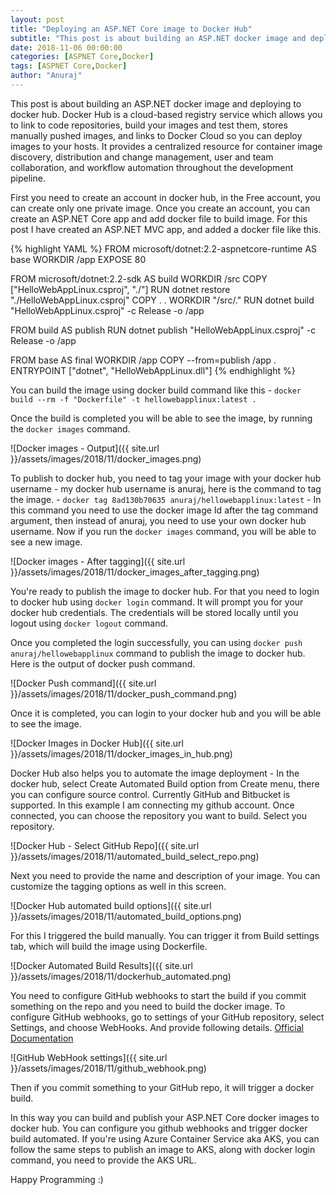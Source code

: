 ```yaml
---
layout: post
title: "Deploying an ASP.NET Core image to Docker Hub"
subtitle: "This post is about building an ASP.NET docker image and deploying to docker hub. Docker Hub is a cloud-based registry service which allows you to link to code repositories, build your images and test them, stores manually pushed images, and links to Docker Cloud so you can deploy images to your hosts. It provides a centralized resource for container image discovery, distribution and change management, user and team collaboration, and workflow automation throughout the development pipeline."
date: 2018-11-06 00:00:00
categories: [ASPNET Core,Docker]
tags: [ASPNET Core,Docker]
author: "Anuraj"
---
```

This post is about building an ASP.NET docker image and deploying to docker hub. Docker Hub is a cloud-based registry service which allows you to link to code repositories, build your images and test them, stores manually pushed images, and links to Docker Cloud so you can deploy images to your hosts. It provides a centralized resource for container image discovery, distribution and change management, user and team collaboration, and workflow automation throughout the development pipeline.

First you need to create an account in docker hub, in the Free account, you can create only one private image. Once you create an account, you can create an ASP.NET Core app and add docker file to build image. For this post I have created an ASP.NET MVC app, and added a docker file like this.

{% highlight YAML %}
FROM microsoft/dotnet:2.2-aspnetcore-runtime AS base
WORKDIR /app
EXPOSE 80

FROM microsoft/dotnet:2.2-sdk AS build
WORKDIR /src
COPY ["HelloWebAppLinux.csproj", "./"]
RUN dotnet restore "./HelloWebAppLinux.csproj"
COPY . .
WORKDIR "/src/."
RUN dotnet build "HelloWebAppLinux.csproj" -c Release -o /app

FROM build AS publish
RUN dotnet publish "HelloWebAppLinux.csproj" -c Release -o /app

FROM base AS final
WORKDIR /app
COPY --from=publish /app .
ENTRYPOINT ["dotnet", "HelloWebAppLinux.dll"]
{% endhighlight %}

You can build the image using docker build command like this - `docker build --rm -f "Dockerfile" -t hellowebapplinux:latest .`

Once the build is completed you will be able to see the image, by running the `docker images` command.

![Docker images - Output]({{ site.url }}/assets/images/2018/11/docker_images.png)

To publish to docker hub, you need to tag your image with your docker hub username - my docker hub username is anuraj, here is the command to tag the image. - `docker tag 8ad130b70635 anuraj/hellowebapplinux:latest` - In this command you need to use the docker image Id after the tag command argument, then instead of anuraj, you need to use your own docker hub username. Now if you run the `docker images` command, you will be able to see a new image.

![Docker images - After tagging]({{ site.url }}/assets/images/2018/11/docker_images_after_tagging.png)

You're ready to publish the image to docker hub. For that you need to login to docker hub using `docker login` command. It will prompt you for your docker hub credentials. The credentials will be stored locally until you logout using `docker logout` command. 

Once you completed the login successfully, you can using `docker push anuraj/hellowebapplinux` command to publish the image to docker hub. Here is the output of docker push command.

![Docker Push command]({{ site.url }}/assets/images/2018/11/docker_push_command.png)

Once it is completed, you can login to your docker hub and you will be able to see the image.

![Docker Images in Docker Hub]({{ site.url }}/assets/images/2018/11/docker_images_in_hub.png)

Docker Hub also helps you to automate the image deployment - In the docker hub, select Create Automated Build option from Create menu, there you can configure source control. Currently GitHub and Bitbucket is supported. In this example I am connecting my github account. Once connected, you can choose the repository you want to build. Select you repository.

![Docker Hub - Select GitHub Repo]({{ site.url }}/assets/images/2018/11/automated_build_select_repo.png)

Next you need to provide the name and description of your image. You can customize the tagging options as well in this screen.

![Docker Hub automated build options]({{ site.url }}/assets/images/2018/11/automated_build_options.png)

For this I triggered the build manually. You can trigger it from Build settings tab, which will build the image using Dockerfile.

![Docker Automated Build Results]({{ site.url }}/assets/images/2018/11/dockerhub_automated.png)

You need to configure GitHub webhooks to start the build if you commit something on the repo and you need to build the docker image. To configure GitHub webhooks, go to settings of your GitHub repository, select Settings, and choose WebHooks. And provide following details. [Official Documentation](https://docs.docker.com/docker-hub/github/#github-webhook)

![GitHub WebHook settings]({{ site.url }}/assets/images/2018/11/github_webhook.png)

Then if you commit something to your GitHub repo, it will trigger a docker build.

In this way you can build and publish your ASP.NET Core docker images to docker hub. You can configure you github webhooks and trigger docker build automated. If you're using Azure Container Service aka AKS, you can follow the same steps to publish an image to AKS, along with docker login command, you need to provide the AKS URL.

Happy Programming :)